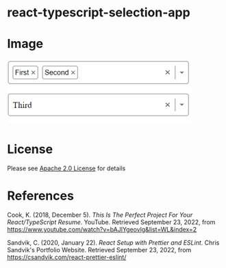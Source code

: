 # react-typescript-selection-app

# Image
![](./public/images/selection.png)

# License
Please see [Apache 2.0 License](./LICENSE) for details

# References
Cook, K. (2018, December 5). <i>This Is The Perfect Project For Your React/TypeScript Resume</i>. YouTube. 
    Retrieved September 23, 2022, from https://www.youtube.com/watch?v=bAJlYgeovlg&list=WL&index=2

Sandvik, C. (2020, January 22). <i>React Setup with Prettier and ESLint</i>. Chris Sandvik's Portfolio Website. 
    Retrieved September 23, 2022, from https://csandvik.com/react-prettier-eslint/